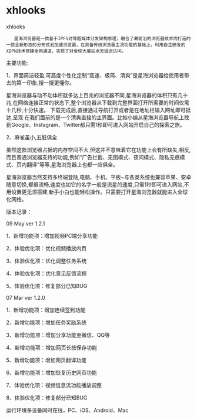 # xhlooks

xhlooks



       星海浏览器是一款基于IPFS对等超媒体分发架构原理，融合了最前沿的浏览器技术而打造的一款全新形态的分布式云加速浏览器，在具备传统浏览器主流功能的基础上，利用自主研发的XDPN技术搭建全网通道，实现了对全球大量站点无延迟访问。

主要功能:

1、界面简洁轻盈,可高度个性化定制“高速、极简、清爽”是星海浏览器给使用者带去的第一印象,搜一搜更懂你。

星海浏览器与动不动体积就多达上百兆的浏览器不同,星海浏览器的体积只有几十兆,在网络连接正常的状态下,整个浏览器从下载到完整界面打开所需要的时间仅需十几秒,十分快速。
下载完成后,直接通过导航打开或者是在地址栏输入网址即可抵达,呈现 在我们面前的是一个清爽直接的主界面。比如小编从星海浏览器导航上找到Google、Instagram、Twitter都只需1秒即可进入网站开启自己的探索之旅。

2、麻雀虽小,五脏俱全

虽然这款浏览器占据的内存空间不大,但这并不意味着它在功能上会有所缺失,相反,而且普通浏览器支持的功能,例如“广告拦截、无图模式、夜间模式、隐私无痕模式、页内翻译”等等,星海浏览器上也都一应俱全。

星海浏览器当然支持多终端登陆,电脑、手机、平板~与各类系统也兼容苹果、安卓随意切换,都很流畅,速度也如它的名字一般是流星的速度,只需1秒即可进入网站,不用设置更无须搭建,新手小白也能轻松操作。只需要打开星海浏览器就能进入全球化网络。

版本记录：

09 May ver 1.2.1

1、新增功能项：增加视频PC端分享功能

2、体验优化项：优化视频播放内页

3、体验优化项：优化调整任务系统

4、体验优化项：优化意见反馈流程

5、体验优化项：修复部分已知BUG

07 Mar ver 1.2.0

1、新增功能项：增加连续签到功能

2、新增功能项：增加任务奖励系统

3、新增功能项：增加分享功能至微信、QQ等

4、新增功能项：增加网页长按保存功能

5、新增功能项：增加网页翻译功能

6、新增功能项：增加恢复历史网页功能

7、体验优化项：视频信息流功能播放调整

8、体验优化项：修复部分已知BUG



运行环境多设备同时在线，PC、iOS、Android、Mac

